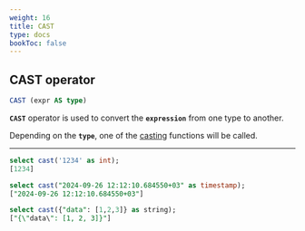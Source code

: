 ```yaml
---
weight: 16
title: CAST
type: docs
bookToc: false
---
```


## CAST operator

```SQL
CAST (expr AS type)
```

**`CAST`** operator is used to convert the **`expression`** from one type to another.

Depending on the **`type`**, one of the [casting](/docs/sql/functions/casting) functions will be called.

---

```SQL
select cast('1234' as int);
[1234]

select cast("2024-09-26 12:12:10.684550+03" as timestamp);
["2024-09-26 12:12:10.684550+03"]

select cast({"data": [1,2,3]} as string);
["{\"data\": [1, 2, 3]}"]
```
